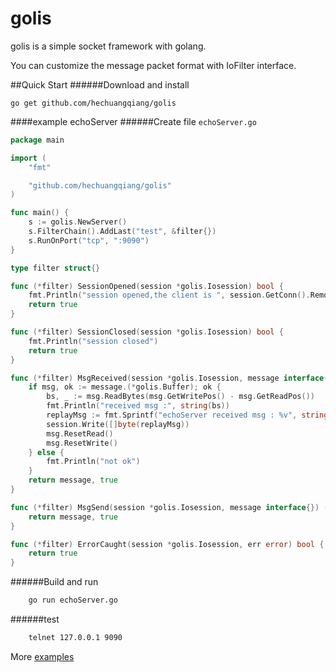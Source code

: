 # golis
golis is a simple socket framework with golang.

You can customize the message packet format with IoFilter interface.

##Quick Start
######Download and install

    go get github.com/hechuangqiang/golis

####example echoServer
######Create file `echoServer.go`
```go
package main

import (
	"fmt"

	"github.com/hechuangqiang/golis"
)

func main() {
	s := golis.NewServer()
	s.FilterChain().AddLast("test", &filter{})
	s.RunOnPort("tcp", ":9090")
}

type filter struct{}

func (*filter) SessionOpened(session *golis.Iosession) bool {
	fmt.Println("session opened,the client is ", session.GetConn().RemoteAddr().String())
	return true
}

func (*filter) SessionClosed(session *golis.Iosession) bool {
	fmt.Println("session closed")
	return true
}

func (*filter) MsgReceived(session *golis.Iosession, message interface{}) (interface{}, bool) {
	if msg, ok := message.(*golis.Buffer); ok {
		bs, _ := msg.ReadBytes(msg.GetWritePos() - msg.GetReadPos())
		fmt.Println("received msg :", string(bs))
		replayMsg := fmt.Sprintf("echoServer received msg : %v", string(bs))
		session.Write([]byte(replayMsg))
		msg.ResetRead()
		msg.ResetWrite()
	} else {
		fmt.Println("not ok")
	}
	return message, true
}

func (*filter) MsgSend(session *golis.Iosession, message interface{}) (interface{}, bool) {
	return message, true
}

func (*filter) ErrorCaught(session *golis.Iosession, err error) bool {
	return true
}
```
######Build and run
```bash
    go run echoServer.go
```
######test
```bash
    telnet 127.0.0.1 9090
````
More [examples](https://github.com/hechuangqiang/golis/tree/master/example)
